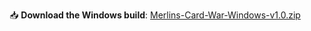 📥 **Download the Windows build**: [Merlins-Card-War-Windows-v1.0.zip](https://github.com/3-vivek-3/The-Return/releases/tag/v1.0.0)
